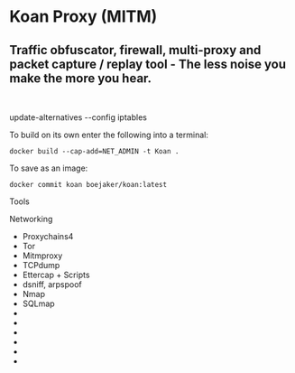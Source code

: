 # Koan Proxy (MITM)
## Traffic obfuscator, firewall, multi-proxy and packet capture / replay tool - The less noise you make the more you hear.
<br>

update-alternatives --config iptables 

To build on its own enter the following into a terminal:
 
    docker build --cap-add=NET_ADMIN -t Koan . 

To save as an image:

    docker commit koan boejaker/koan:latest

Tools

Networking
- Proxychains4
- Tor
- Mitmproxy
- TCPdump
- Ettercap + Scripts
- dsniff, arpspoof
- Nmap
- SQLmap
- 
- 
- 
- 
- 
- 
